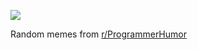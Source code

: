 ![](https://preview.redd.it/l5z8lyc4mcsd1.png?width=640&crop=smart&auto=webp&s=1fa0a7e290c3f239091f5fffbebd9d969a403a5e)

 Random memes from [r/ProgrammerHumor](https://www.reddit.com/r/ProgrammerHumor/)
